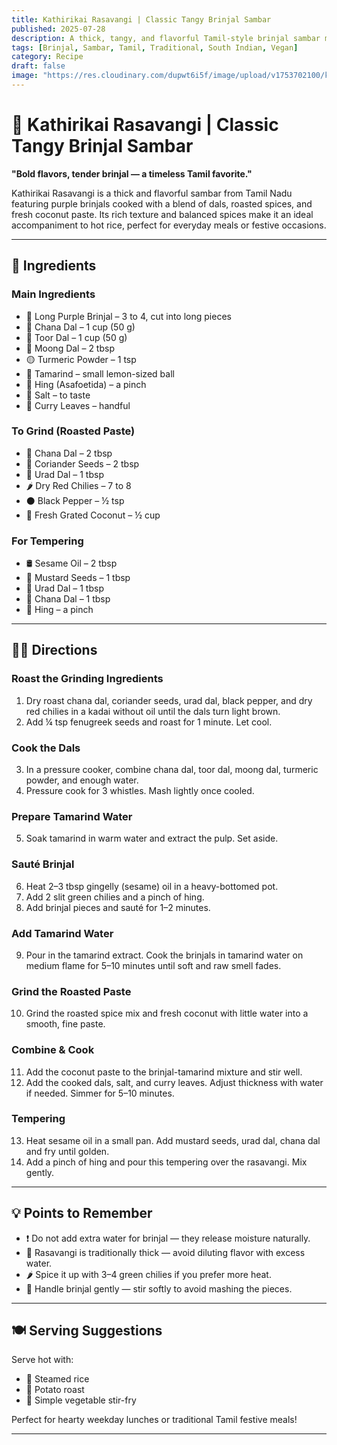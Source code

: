 ```yaml
---
title: Kathirikai Rasavangi | Classic Tangy Brinjal Sambar  
published: 2025-07-28  
description: A thick, tangy, and flavorful Tamil-style brinjal sambar made with mixed dals, roasted spices, and fresh coconut paste. Perfect with hot steamed rice.  
tags: [Brinjal, Sambar, Tamil, Traditional, South Indian, Vegan]  
category: Recipe  
draft: false  
image: "https://res.cloudinary.com/dupwt6i5f/image/upload/v1753702100/kathirikai_rasavangi.jpg"  
---
```


# 🍆 Kathirikai Rasavangi | Classic Tangy Brinjal Sambar

**"Bold flavors, tender brinjal — a timeless Tamil favorite."**

Kathirikai Rasavangi is a thick and flavorful sambar from Tamil Nadu featuring purple brinjals cooked with a blend of dals, roasted spices, and fresh coconut paste. Its rich texture and balanced spices make it an ideal accompaniment to hot rice, perfect for everyday meals or festive occasions.

---

## 📝 Ingredients

### Main Ingredients  
- 🍆 Long Purple Brinjal – 3 to 4, cut into long pieces  
- 🌾 Chana Dal – 1 cup (50 g)  
- 🌾 Toor Dal – 1 cup (50 g)  
- 🌾 Moong Dal – 2 tbsp  
- 🟡 Turmeric Powder – 1 tsp  
- 🍋 Tamarind – small lemon-sized ball  
- 🔸 Hing (Asafoetida) – a pinch  
- 🧂 Salt – to taste  
- 🌿 Curry Leaves – handful  

### To Grind (Roasted Paste)  
- 🌾 Chana Dal – 2 tbsp  
- 🌿 Coriander Seeds – 2 tbsp  
- 🌾 Urad Dal – 1 tbsp  
- 🌶️ Dry Red Chilies – 7 to 8  
- ⚫ Black Pepper – ½ tsp  
- 🥥 Fresh Grated Coconut – ½ cup  

### For Tempering  
- 🛢️ Sesame Oil – 2 tbsp  
- 🌱 Mustard Seeds – 1 tbsp  
- 🌾 Urad Dal – 1 tbsp  
- 🌾 Chana Dal – 1 tbsp  
- 🔸 Hing – a pinch  

---

## 👩‍🍳 Directions

### Roast the Grinding Ingredients  
1. Dry roast chana dal, coriander seeds, urad dal, black pepper, and dry red chilies in a kadai without oil until the dals turn light brown.  
2. Add ¼ tsp fenugreek seeds and roast for 1 minute. Let cool.

### Cook the Dals  
3. In a pressure cooker, combine chana dal, toor dal, moong dal, turmeric powder, and enough water.  
4. Pressure cook for 3 whistles. Mash lightly once cooled.

### Prepare Tamarind Water  
5. Soak tamarind in warm water and extract the pulp. Set aside.

### Sauté Brinjal  
6. Heat 2–3 tbsp gingelly (sesame) oil in a heavy-bottomed pot.  
7. Add 2 slit green chilies and a pinch of hing.  
8. Add brinjal pieces and sauté for 1–2 minutes.

### Add Tamarind Water  
9. Pour in the tamarind extract. Cook the brinjals in tamarind water on medium flame for 5–10 minutes until soft and raw smell fades.

### Grind the Roasted Paste  
10. Grind the roasted spice mix and fresh coconut with little water into a smooth, fine paste.

### Combine & Cook  
11. Add the coconut paste to the brinjal-tamarind mixture and stir well.  
12. Add the cooked dals, salt, and curry leaves. Adjust thickness with water if needed. Simmer for 5–10 minutes.

### Tempering  
13. Heat sesame oil in a small pan. Add mustard seeds, urad dal, chana dal and fry until golden.  
14. Add a pinch of hing and pour this tempering over the rasavangi. Mix gently.

---

## 💡 Points to Remember

- ❗ Do not add extra water for brinjal — they release moisture naturally.  
- 🥄 Rasavangi is traditionally thick — avoid diluting flavor with excess water.  
- 🌶️ Spice it up with 3–4 green chilies if you prefer more heat.  
- 🍆 Handle brinjal gently — stir softly to avoid mashing the pieces.

---

## 🍽️ Serving Suggestions

Serve hot with:  
- 🍚 Steamed rice  
- 🥔 Potato roast  
- 🥦 Simple vegetable stir-fry  

Perfect for hearty weekday lunches or traditional Tamil festive meals!

---










